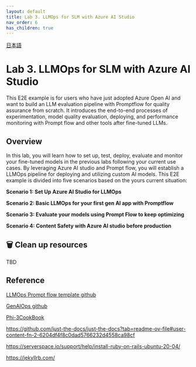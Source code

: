 ```yaml
---
layout: default
title: Lab 3. LLMOps for SLM with Azure AI Studio
nav_order: 6
has_children: true
---
```


[日本語](README_ja.md)

# Lab 3. LLMOps for SLM with Azure AI Studio

This E2E example is for users who have just adopted Azure Open AI and want to build an LLM evaluation pipeline with Promptflow for quality assurance from scratch. It introduces the end-to-end processes of experimentation, model quality evaluation, deploying, and performance monitoring with Prompt flow and other tools after fine-tuned LLMs.

## Overview

In this lab, you will learn how to set up, test, deploy, evaluate and monitor your fine-tuned models in the previous labs following your current use cases. By leveraging Azure AI studio and Prompt flow, you will establish a LLMOps pipeline for deploying and utilizing custom AI models. This E2E example is divided into five scenarios based on the yours current situation:

**Scenario 1: Set Up Azure AI Studio for LLMOps**

**Scenario 2: Basic LLMOps for your first gen AI app with Promptflow**

**Scenario 3: Evaluate your models using Prompt Flow to keep optimizing**

**Scenario 4: Content Safety with Azure AI studio before production** ​

[//]: # (**Scenario 5: Attach Azure API management and Azure Monitor for reliability and monitoring TBD**)

[//]: # (**Scenario 6: Service Benchmark and optimization**)

[//]: # (**Bonus track: Prompt flow Best Practices**)

[//]: # (**TODO: Automately translate all contents in Korean using Jekyll**)

[//]: # (**Bonus track: Create Local LangChain project using a CLI version of​ Prompt flow**)

## 🗑️ Clean up resources
TBD

## Reference
[LLMOps Prompt flow template github](https://github.com/microsoft/llmops-promptflow-template) 

[GenAIOps github](https://github.com/Azure/GenAIOps)

[Phi-3CookBook](https://github.com/microsoft/Phi-3CookBook?wt.mc_id=studentamb_279723)

https://github.com/just-the-docs/just-the-docs?tab=readme-ov-file#user-content-fn-2-6204df4f8c0dad5766232d4558ca98cf 

https://serverspace.io/support/help/install-ruby-on-rails-ubuntu-20-04/ 

https://jekyllrb.com/ 

[//]: # (bundle exec jekyll serve, ctrl+c)